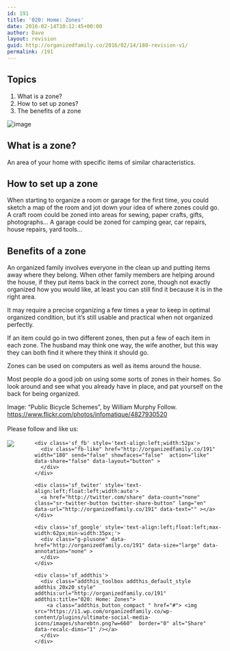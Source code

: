 ```yaml
---
id: 191
title: '020: Home: Zones'
date: 2016-02-14T10:12:45+00:00
author: Dave
layout: revision
guid: http://organizedfamily.co/2016/02/14/188-revision-v1/
permalink: /191
---
```

## Topics

  1. What is a zone?
  2. How to set up zones?
  3. The benefits of a zone

<img src="https://i0.wp.com/organizedfamily.co/wp-content/uploads/2016/02/bike_zone.jpg?w=660" alt="image" data-recalc-dims="1" /> 

## What is a zone?

An area of your home with specific items of similar characteristics.

## How to set up a zone

When starting to organize a room or garage for the first time, you could sketch a map of the room and jot down your idea of where zones could go. A craft room could be zoned into areas for sewing, paper crafts, gifts, photographs&#8230; A garage could be zoned for camping gear, car repairs, house repairs, yard tools&#8230;

## Benefits of a zone

An organized family involves everyone in the clean up and putting items away where they belong. When other family members are helping around the house, if they put items back in the correct zone, though not exactly organized how you would like, at least you can still find it because it is in the right area.

It may require a precise organizing a few times a year to keep in optimal organized condition, but it&#8217;s still usable and practical when not organized perfectly.

If an item could go in two different zones, then put a few of each item in each zone. The husband may think one way, the wife another, but this way they can both find it where they think it should go.

Zones can be used on computers as well as items around the house.

Most people do a good job on using some sorts of zones in their homes. So look around and see what you already have in place, and pat yourself on the back for being organized.

Image: &#8220;Public Bicycle Schemes&#8221;, by William Murphy Follow. https://www.flickr.com/photos/infomatique/4827930520

<div class='sfsi_Sicons' style='width: 100%; display: inline-block; vertical-align: middle; text-align:left'>
  <div style='margin:0px 8px 0px 0px; line-height: 24px'>
    <span>Please follow and like us:</span>
  </div>
  
  <div class='sfsi_socialwpr'>
    <div class='sf_subscrbe' style='text-align:left;float:left;width:64px'>
      <a href="http://www.specificfeeds.com/widget/emailsubscribe/MTc5ODgx/OA==/" target="_blank"><img src="https://i2.wp.com/organizedfamily.co/wp-content/plugins/ultimate-social-media-icons/images/follow_subscribe.png?w=660" data-recalc-dims="1" /></a>
    </div>
    
    <div class='sf_fb' style='text-align:left;width:52px'>
      <div class="fb-like" href="http://organizedfamily.co/191" width="180" send="false" showfaces="false"  action="like" data-share="false" data-layout="button" >
      </div>
    </div>
    
    <div class='sf_twiter' style='text-align:left;float:left;width:auto'>
      <a href="http://twitter.com/share" data-count="none" class="sr-twitter-button twitter-share-button" lang="en" data-url="http://organizedfamily.co/191" data-text="" ></a>
    </div>
    
    <div class='sf_google' style='text-align:left;float:left;max-width:62px;min-width:35px;'>
      <div class="g-plusone" data-href="http://organizedfamily.co/191" data-size="large" data-annotation="none" >
      </div>
    </div>
    
    <div class='sf_addthis'>
      <div class="addthis_toolbox addthis_default_style addthis_20x20_style" addthis:url="http://organizedfamily.co/191" addthis:title="020: Home: Zones">
        <a class="addthis_button_compact " href="#"> <img src="https://i1.wp.com/organizedfamily.co/wp-content/plugins/ultimate-social-media-icons/images/sharebtn.png?w=660"  border="0" alt="Share" data-recalc-dims="1" /></a>
      </div>
    </div>
  </div>
</div>